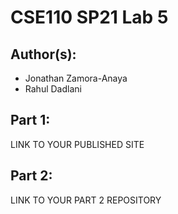 # CSE110 SP21 Lab 5

## Author(s):
- Jonathan Zamora-Anaya
- Rahul Dadlani

## Part 1:

LINK TO YOUR PUBLISHED SITE

## Part 2:

LINK TO YOUR PART 2 REPOSITORY
